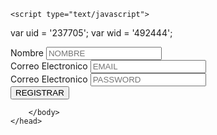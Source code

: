 <html lang="es">
    <meta charset="utf-8"/>
    <title>
       REGISTRARSE
    </title>

    <script type="text/javascript">
  var uid = '237705';
  var wid = '492444';
</script>
<script type="text/javascript" src="//cdn.popcash.net/pop.js"></script>
<link rel="stylesheet" href="formulario.css">
    <head>
        <body>
                    <form action="">
                    <div class="d35">
                            <nav class="h45">
                                <label for="nombre"> Nombre</label>
                                <input type="text" placeholder="NOMBRE" maxlength="10" name="nombre" id="nombre">
                            </nav>
                            <nav class="h46">
                                <label for="Email">Correo Electronico</label>
                                <input type="email" placeholder="EMAIL" maxlength="30" name="emali" id="email">
                            </nav>
                            <nav class="h47">
                                    <label for="Password">Correo Electronico</label>
                                    <input type="Password" placeholder="PASSWORD" maxlength="12" name="Password" id="Password">
                                </nav>
                                <nav class="h48">
                                    <label for=""></label>
                                    <input type="button" value="REGISTRAR">
                                </nav>
                        </div>
                            </form>
                
            
                    
        

        </body>
    </head>
</html>
